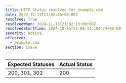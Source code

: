 ```yaml
---
title: HTTP Status resolved for example.com
date: 2024-11-13T21:02:16+00:00Z
resolved: True
resolvedWhen: 2024-11-13T21:02:16+00:00Z
resolvedStartTime: 2024-10-25T21:09:43.191474+00:00
severity: notice
affected:
  - example.com
section: issue
---
```


| Expected Statuses | Actual Status  |
|-------------------|----------------|
| 200, 301, 302 | 200 |
